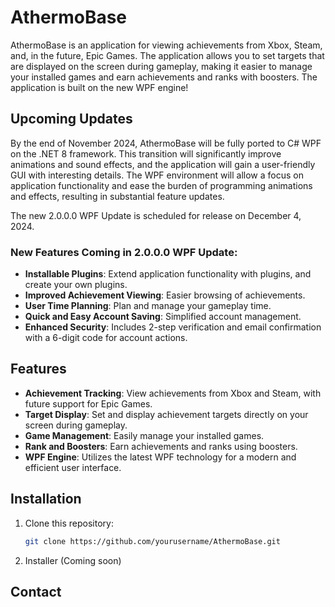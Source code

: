 # AthermoBase

AthermoBase is an application for viewing achievements from Xbox, Steam, and, in the future, Epic Games. The application allows you to set targets that are displayed on the screen during gameplay, making it easier to manage your installed games and earn achievements and ranks with boosters. The application is built on the new WPF engine!

## Upcoming Updates

By the end of November 2024, AthermoBase will be fully ported to C# WPF on the .NET 8 framework. This transition will significantly improve animations and sound effects, and the application will gain a user-friendly GUI with interesting details. The WPF environment will allow a focus on application functionality and ease the burden of programming animations and effects, resulting in substantial feature updates.

The new 2.0.0.0 WPF Update is scheduled for release on December 4, 2024.

### New Features Coming in 2.0.0.0 WPF Update:

- **Installable Plugins**: Extend application functionality with plugins, and create your own plugins.
- **Improved Achievement Viewing**: Easier browsing of achievements.
- **User Time Planning**: Plan and manage your gameplay time.
- **Quick and Easy Account Saving**: Simplified account management.
- **Enhanced Security**: Includes 2-step verification and email confirmation with a 6-digit code for account actions.

## Features

- **Achievement Tracking**: View achievements from Xbox and Steam, with future support for Epic Games.
- **Target Display**: Set and display achievement targets directly on your screen during gameplay.
- **Game Management**: Easily manage your installed games.
- **Rank and Boosters**: Earn achievements and ranks using boosters.
- **WPF Engine**: Utilizes the latest WPF technology for a modern and efficient user interface.

## Installation

1. Clone this repository:
   ```bash
   git clone https://github.com/yourusername/AthermoBase.git
2. Installer (Coming soon)

## Contact

